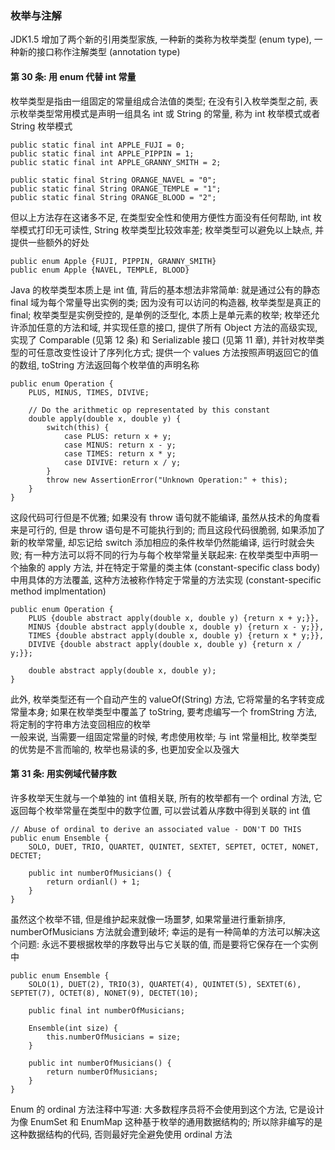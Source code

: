### 枚举与注解
JDK1.5 增加了两个新的引用类型家族, 一种新的类称为枚举类型 (enum type), 一种新的接口称作注解类型 (annotation  type)

#### 第 30 条: 用 enum 代替 int 常量
枚举类型是指由一组固定的常量组成合法值的类型; 在没有引入枚举类型之前, 表示枚举类型常用模式是声明一组具名 int 或 String 的常量, 称为 int 枚举模式或者 String 枚举模式
```
public static final int APPLE_FUJI = 0;
public static final int APPLE_PIPPIN = 1;
public static final int APPLE_GRANNY_SMITH = 2;

public static final String ORANGE_NAVEL = "0";
public static final String ORANGE_TEMPLE = "1";
public static final String ORANGE_BLOOD = "2";
```
但以上方法存在这诸多不足, 在类型安全性和使用方便性方面没有任何帮助, int 枚举模式打印无可读性, String 枚举类型比较效率差; 枚举类型可以避免以上缺点, 并提供一些额外的好处
```
public enum Apple {FUJI, PIPPIN, GRANNY_SMITH}
public enum Apple {NAVEL, TEMPLE, BLOOD}
```
Java 的枚举类型本质上是 int 值, 背后的基本想法非常简单: 就是通过公有的静态 final 域为每个常量导出实例的类; 因为没有可以访问的构造器, 枚举类型是真正的 final; 枚举类型是实例受控的, 是单例的泛型化, 本质上是单元素的枚举; 枚举还允许添加任意的方法和域, 并实现任意的接口, 提供了所有 Object 方法的高级实现, 实现了 Comparable (见第 12 条) 和 Serializable 接口 (见第 11 章), 并针对枚举类型的可任意改变性设计了序列化方式; 提供一个 values 方法按照声明返回它的值的数组, toString 方法返回每个枚举值的声明名称
```
public enum Operation {
    PLUS, MINUS, TIMES, DIVIVE;

    // Do the arithmetic op representated by this constant
    double apply(double x, double y) {
        switch(this) {
            case PLUS: return x + y;
            case MINUS: return x - y;
            case TIMES: return x * y;
            case DIVIVE: return x / y;
        }
        throw new AssertionError("Unknown Operation:" + this);
    }
}
```
这段代码可行但是不优雅; 如果没有 throw 语句就不能编译, 虽然从技术的角度看来是可行的, 但是 throw 语句是不可能执行到的; 而且这段代码很脆弱, 如果添加了新的枚举常量, 却忘记给 switch 添加相应的条件枚举仍然能编译, 运行时就会失败; 有一种方法可以将不同的行为与每个枚举常量关联起来: 在枚举类型中声明一个抽象的 apply 方法, 并在特定于常量的类主体 (constant-specific class body) 中用具体的方法覆盖, 这种方法被称作特定于常量的方法实现 (constant-specific method implmentation)
```
public enum Operation {
    PLUS {double abstract apply(double x, double y) {return x + y;}},
    MINUS {double abstract apply(double x, double y) {return x - y;}},
    TIMES {double abstract apply(double x, double y) {return x * y;}},
    DIVIVE {double abstract apply(double x, double y) {return x / y;}};

    double abstract apply(double x, double y);
}
```
此外, 枚举类型还有一个自动产生的 valueOf(String) 方法, 它将常量的名字转变成常量本身; 如果在枚举类型中覆盖了 toString, 要考虑编写一个 fromString 方法, 将定制的字符串方法变回相应的枚举  
一般来说, 当需要一组固定常量的时候, 考虑使用枚举; 与 int 常量相比, 枚举类型的优势是不言而喻的, 枚举也易读的多, 也更加安全以及强大

#### 第 31 条: 用实例域代替序数
许多枚举天生就与一个单独的 int 值相关联, 所有的枚举都有一个 ordinal 方法, 它返回每个枚举常量在类型中的数字位置, 可以尝试着从序数中得到关联的 int 值
```
// Abuse of ordinal to derive an associated value - DON'T DO THIS
public enum Ensemble {
    SOLO, DUET, TRIO, QUARTET, QUINTET, SEXTET, SEPTET, OCTET, NONET, DECTET;

    public int numberOfMusicians() {
        return ordianl() + 1;
    }
}
```
虽然这个枚举不错, 但是维护起来就像一场噩梦, 如果常量进行重新排序, numberOfMusicians 方法就会遭到破坏; 幸运的是有一种简单的方法可以解决这个问题: 永远不要根据枚举的序数导出与它关联的值, 而是要将它保存在一个实例中
```
public enum Ensemble {
    SOLO(1), DUET(2), TRIO(3), QUARTET(4), QUINTET(5), SEXTET(6), SEPTET(7), OCTET(8), NONET(9), DECTET(10);

    public final int numberOfMusicians;

    Ensemble(int size) {
        this.numberOfMusicians = size;
    }

    public int numberOfMusicians() {
        return numberOfMusicians;
    }
}
```
Enum 的 ordinal 方法注释中写道: 大多数程序员将不会使用到这个方法, 它是设计为像 EnumSet 和 EnumMap 这种基于枚举的通用数据结构的; 所以除非编写的是这种数据结构的代码, 否则最好完全避免使用 ordinal 方法

#### 

